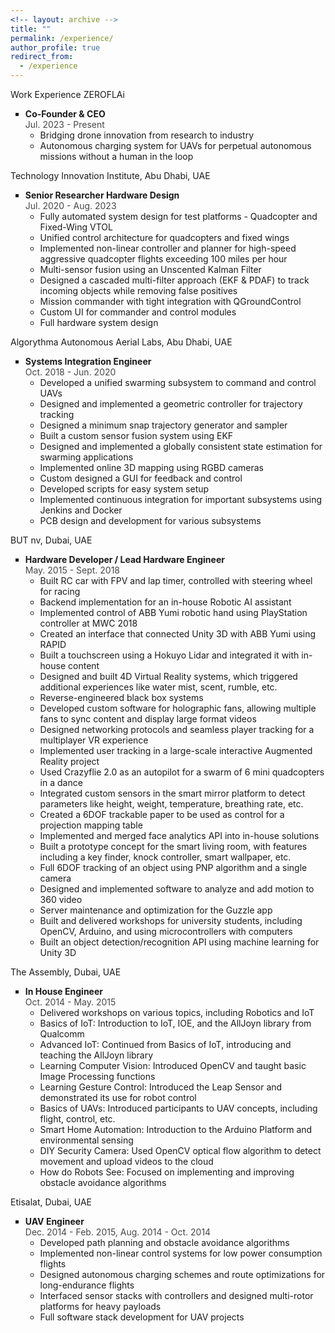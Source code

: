 ```yaml
---
<!-- layout: archive -->
title: ""
permalink: /experience/
author_profile: true
redirect_from:
  - /experience
---
```


<head>
<style>
p.research {
  text-align: justify;
}
div.title {
  text-align: left;
  font-weight: bold;
}
div.description {
  text-align: left;
  opacity: 0.8;
}
</style>
</head>
Work Experience
ZEROFLAi
<ul style="list-style-type:square">
<li>
<div class="title">Co-Founder & CEO</div>
<div class="description">Jul. 2023 - Present</div>
<ul>
<li>Bridging drone innovation from research to industry</li>
<li>Autonomous charging system for UAVs for perpetual autonomous missions without a human in the loop</li>
</ul>
</li>
</ul>
Technology Innovation Institute, Abu Dhabi, UAE
<ul style="list-style-type:square">
<li>
<div class="title">Senior Researcher Hardware Design</div>
<div class="description">Jul. 2020 - Aug. 2023</div>
<ul>
<li>Fully automated system design for test platforms - Quadcopter and Fixed-Wing VTOL</li>
<li>Unified control architecture for quadcopters and fixed wings</li>
<li>Implemented non-linear controller and planner for high-speed aggressive quadcopter flights exceeding 100 miles per hour</li>
<li>Multi-sensor fusion using an Unscented Kalman Filter</li>
<li>Designed a cascaded multi-filter approach (EKF & PDAF) to track incoming objects while removing false positives</li>
<li>Mission commander with tight integration with QGroundControl</li>
<li>Custom UI for commander and control modules</li>
<li>Full hardware system design</li>
</ul>
</li>
</ul>
Algorythma Autonomous Aerial Labs, Abu Dhabi, UAE
<ul style="list-style-type:square">
<li>
<div class="title">Systems Integration Engineer</div>
<div class="description">Oct. 2018 - Jun. 2020</div>
<ul>
<li>Developed a unified swarming subsystem to command and control UAVs</li>
<li>Designed and implemented a geometric controller for trajectory tracking</li>
<li>Designed a minimum snap trajectory generator and sampler</li>
<li>Built a custom sensor fusion system using EKF</li>
<li>Designed and implemented a globally consistent state estimation for swarming applications</li>
<li>Implemented online 3D mapping using RGBD cameras</li>
<li>Custom designed a GUI for feedback and control</li>
<li>Developed scripts for easy system setup</li>
<li>Implemented continuous integration for important subsystems using Jenkins and Docker</li>
<li>PCB design and development for various subsystems</li>
</ul>
</li>
</ul>
BUT nv, Dubai, UAE
<ul style="list-style-type:square">
<li>
<div class="title">Hardware Developer / Lead Hardware Engineer</div>
<div class="description">May. 2015 - Sept. 2018</div>
<ul>
<li>Built RC car with FPV and lap timer, controlled with steering wheel for racing</li>
<li>Backend implementation for an in-house Robotic AI assistant</li>
<li>Implemented control of ABB Yumi robotic hand using PlayStation controller at MWC 2018</li>
<li>Created an interface that connected Unity 3D with ABB Yumi using RAPID</li>
<li>Built a touchscreen using a Hokuyo Lidar and integrated it with in-house content</li>
<li>Designed and built 4D Virtual Reality systems, which triggered additional experiences like water mist, scent, rumble, etc.</li>
<li>Reverse-engineered black box systems</li>
<li>Developed custom software for holographic fans, allowing multiple fans to sync content and display large format videos</li>
<li>Designed networking protocols and seamless player tracking for a multiplayer VR experience</li>
<li>Implemented user tracking in a large-scale interactive Augmented Reality project</li>
<li>Used Crazyflie 2.0 as an autopilot for a swarm of 6 mini quadcopters in a dance</li>
<li>Integrated custom sensors in the smart mirror platform to detect parameters like height, weight, temperature, breathing rate, etc.</li>
<li>Created a 6DOF trackable paper to be used as control for a projection mapping table</li>
<li>Implemented and merged face analytics API into in-house solutions</li>
<li>Built a prototype concept for the smart living room, with features including a key finder, knock controller, smart wallpaper, etc.</li>
<li>Full 6DOF tracking of an object using PNP algorithm and a single camera</li>
<li>Designed and implemented software to analyze and add motion to 360 video</li>
<li>Server maintenance and optimization for the Guzzle app</li>
<li>Built and delivered workshops for university students, including OpenCV, Arduino, and using microcontrollers with computers</li>
<li>Built an object detection/recognition API using machine learning for Unity 3D</li>
</ul>
</li>
</ul>
The Assembly, Dubai, UAE
<ul style="list-style-type:square">
<li>
<div class="title">In House Engineer</div>
<div class="description">Oct. 2014 - May. 2015</div>
<ul>
<li>Delivered workshops on various topics, including Robotics and IoT</li>
<li>Basics of IoT: Introduction to IoT, IOE, and the AllJoyn library from Qualcomm</li>
<li>Advanced IoT: Continued from Basics of IoT, introducing and teaching the AllJoyn library</li>
<li>Learning Computer Vision: Introduced OpenCV and taught basic Image Processing functions</li>
<li>Learning Gesture Control: Introduced the Leap Sensor and demonstrated its use for robot control</li>
<li>Basics of UAVs: Introduced participants to UAV concepts, including flight, control, etc.</li>
<li>Smart Home Automation: Introduction to the Arduino Platform and environmental sensing</li>
<li>DIY Security Camera: Used OpenCV optical flow algorithm to detect movement and upload videos to the cloud</li>
<li>How do Robots See: Focused on implementing and improving obstacle avoidance algorithms</li>
</ul>
</li>
</ul>
Etisalat, Dubai, UAE
<ul style="list-style-type:square">
<li>
<div class="title">UAV Engineer</div>
<div class="description">Dec. 2014 - Feb. 2015, Aug. 2014 - Oct. 2014</div>
<ul>
<li>Developed path planning and obstacle avoidance algorithms</li>
<li>Implemented non-linear control systems for low power consumption flights</li>
<li>Designed autonomous charging schemes and route optimizations for long-endurance flights</li>
<li>Interfaced sensor stacks with controllers and designed multi-rotor platforms for heavy payloads</li>
<li>Full software stack development for UAV projects</li>
</ul>
</li>
</ul>
